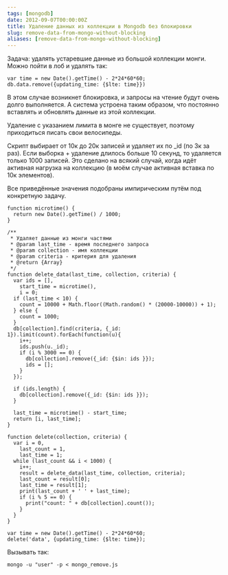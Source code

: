 ```yaml
---
tags: [mongodb]
date: 2012-09-07T00:00:00Z
title: Удаление данных из коллекции в Mongodb без блокировки
slug: remove-data-from-mongo-without-blocking
aliases: [remove-data-from-mongo-without-blocking]
---
```


Задача: удалять устаревшие данные из большой коллекции монги. Можно пойти в лоб и удалять так:



```
var time = new Date().getTime() - 2*24*60*60;
db.data.remove({updating_time: {$lte: time}})
```

В этом случае возникнет блокировка, и запросы на чтение будут очень долго выполняется. А система устроена таким образом, что постоянно вставлять и обновлять данные из этой коллекции.

<!--more-->

Удаление с указанием лимита в монге не существует, поэтому приходиться писать свои велосипеды.

Скрипт выбирает от 10к до 20к записей и удаляет их по _id (по 3к за раз). Если выборка + удаление длилось больше 10 секунд, то удаляется только 1000 записей. Это сделано на всякий случай, когда идёт активная нагрузка на коллекцию (в моём случае активная вставка по 10к элементов).

Все приведённые значения подобраны импирическим путём под конкретную задачу.

```
function microtime() {
  return new Date().getTime() / 1000;
}

/**
 * Удаляет данные из монги частями
 * @param last_time - время последнего запроса
 * @param collection - имя коллекции
 * @param criteria - критерия для удаления
 * @return {Array}
 */
function delete_data(last_time, collection, criteria) {
  var ids = [],
    start_time = microtime(),
    i = 0;
  if (last_time < 10) {
    count = 10000 + Math.floor((Math.random() * (20000-10000)) + 1);
  } else {
    count = 1000;
  }
  db[collection].find(criteria, {_id: 1}).limit(count).forEach(function(u){
    i++;
    ids.push(u._id);
    if (i % 3000 == 0) {
      db[collection].remove({_id: {$in: ids }});
      ids = [];
    }
  });

  if (ids.length) {
    db[collection].remove({_id: {$in: ids }});
  }

  last_time = microtime() - start_time;
  return [i, last_time];
}

function delete(collection, criteria) {
  var i = 0,
    last_count = 1,
    last_time = 1;
  while (last_count && i < 1000) {
    i++;
    result = delete_data(last_time, collection, criteria);
    last_count = result[0];
    last_time = result[1];
    print(last_count + ' ' + last_time);
    if (i % 5 == 0) {
      print("count: " + db[collection].count());
    }
  }
}

var time = new Date().getTime() - 2*24*60*60;
delete('data', {updating_time: {$lte: time});
```

Вызывать так:

```
mongo -u "user" -p < mongo_remove.js
```
